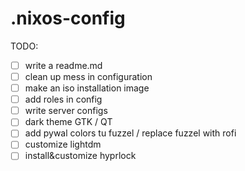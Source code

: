 # .nixos-config

TODO:
- [ ] write a readme.md
- [ ] clean up mess in configuration
- [ ] make an iso installation image
- [ ] add roles in config
- [ ] write server configs
- [ ] dark theme GTK / QT
- [ ] add pywal colors tu fuzzel / replace fuzzel with rofi
- [ ] customize lightdm
- [ ] install&customize hyprlock

```

